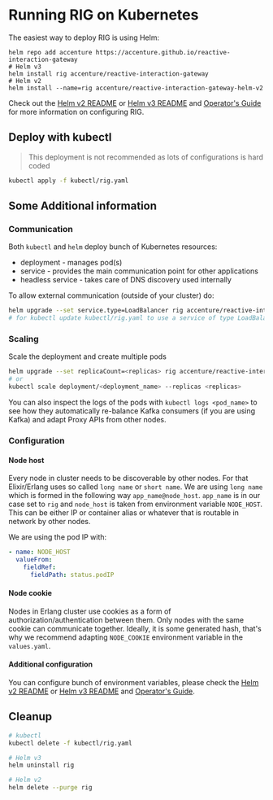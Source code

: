 # Running RIG on Kubernetes

The easiest way to deploy RIG is using Helm:

```shell
helm repo add accenture https://accenture.github.io/reactive-interaction-gateway
# Helm v3
helm install rig accenture/reactive-interaction-gateway
# Helm v2
helm install --name=rig accenture/reactive-interaction-gateway-helm-v2
```

Check out the [Helm v2 README](./reactive-interaction-gateway-helm-v2/README.md) or [Helm v3 README](./reactive-interaction-gateway/README.md) and [Operator's Guide](https://accenture.github.io/reactive-interaction-gateway/docs/rig-ops-guide.html) for more information on configuring RIG.

## Deploy with kubectl

> This deployment is not recommended as lots of configurations is hard coded

```bash
kubectl apply -f kubectl/rig.yaml
```

## Some Additional information

### Communication

Both `kubectl` and `helm` deploy bunch of Kubernetes resources:

- deployment - manages pod(s)
- service - provides the main communication point for other applications
- headless service - takes care of DNS discovery used internally

To allow external communication (outside of your cluster) do:

```bash
helm upgrade --set service.type=LoadBalancer rig accenture/reactive-interaction-gateway
# for kubectl update kubectl/rig.yaml to use a service of type LoadBalancer instead of ClusterIP
```

### Scaling

Scale the deployment and create multiple pods

```bash
helm upgrade --set replicaCount=<replicas> rig accenture/reactive-interaction-gateway
# or
kubectl scale deployment/<deployment_name> --replicas <replicas>
```

You can also inspect the logs of the pods with `kubectl logs <pod_name>` to see how they automatically re-balance Kafka consumers (if you are using Kafka) and adapt Proxy APIs from other nodes.

### Configuration

#### Node host

Every node in cluster needs to be discoverable by other nodes. For that Elixir/Erlang uses so called `long name` or `short name`. We are using `long name` which is formed in the following way `app_name@node_host`. `app_name` is in our case set to `rig` and `node_host` is taken from environment variable `NODE_HOST`. This can be either IP or container alias or whatever that is routable in network by other nodes.

We are using the pod IP with:

```yaml
- name: NODE_HOST
  valueFrom:
    fieldRef:
      fieldPath: status.podIP
```

#### Node cookie

Nodes in Erlang cluster use cookies as a form of authorization/authentication between them. Only nodes with the same cookie can communicate together. Ideally, it is some generated hash, that's why we recommend adapting `NODE_COOKIE` environment variable in the `values.yaml`.

#### Additional configuration

You can configure bunch of environment variables, please check the [Helm v2 README](./reactive-interaction-gateway-helm-v2/README.md) or [Helm v3 README](./reactive-interaction-gateway/README.md) and [Operator's Guide](https://accenture.github.io/reactive-interaction-gateway/docs/rig-ops-guide.html).

## Cleanup

```bash
# kubectl
kubectl delete -f kubectl/rig.yaml

# Helm v3
helm uninstall rig

# Helm v2
helm delete --purge rig
```
